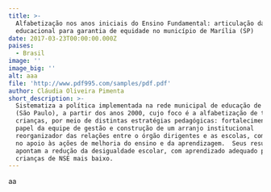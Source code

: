 ```yaml
---
title: >-
  Alfabetização nos anos iniciais do Ensino Fundamental: articulação da política
  educacional para garantia de equidade no município de Marília (SP)
date: 2017-03-23T00:00:00.000Z
paises:
  - Brasil
image: ''
image_big: ''
alt: aaa
file: 'http://www.pdf995.com/samples/pdf.pdf'
author: Cláudia Oliveira Pimenta
short_description: >-
  Sistematiza a política implementada na rede municipal de educação de Marília
  (São Paulo), a partir dos anos 2000, cujo foco é a alfabetização de todas as
  crianças, por meio de distintas estratégias pedagógicas: fortalecimento do
  papel da equipe de gestão e construção de um arranjo institucional
  reorganizador das relações entre o órgão dirigentes e as escolas, com ênfase
  no apoio às ações de melhoria do ensino e da aprendizagem.  Seus resultados
  apontam a redução da desigualdade escolar, com aprendizado adequado para
  crianças de NSE mais baixo.
---
```

aa
